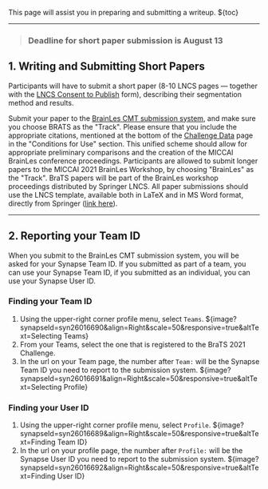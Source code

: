<!-- markdownlint-disable no-bare-urls -->

<!-- markdownlint-disable-next-line first-line-h1 -->
This page will assist you in preparing and submitting a writeup.
${toc}

---

> ### Deadline for short paper submission is August 13

## **1.  Writing and Submitting Short Papers**

Participants will have to submit a short paper (8-10 LNCS pages — together with the [LNCS Consent to Publish](https://resource-cms.springernature.com/springer-cms/rest/v1/content/15433008/data/Contract_Book_Contributor_Consent_to_Publish_LNCS_SIP) form), describing their segmentation method and results. 

Submit your paper to the [BrainLes CMT submission system](https://cmt3.research.microsoft.com/User/Login?ReturnUrl=%2FBrainLes2021%2F), and make sure you choose BRATS as the "Track". Please ensure that you include the appropriate citations, mentioned at the bottom of the [Challenge Data](#!Synapse:syn25829070/wiki/610873) page in the "Conditions for Use" section. This unified scheme should allow for appropriate preliminary comparisons and the creation of the MICCAI BrainLes conference proceedings. Participants are allowed to submit longer papers to the MICCAI 2021 BrainLes Workshop, by choosing "BrainLes" as the "Track". BraTS papers will be part of the BrainLes workshop proceedings distributed by Springer LNCS. All paper submissions should use the LNCS template, available both in LaTeX and in MS Word format, directly from Springer ([link here](https://www.springer.com/us/computer-science/lncs/conference-proceedings-guidelines)).

---

## **2.  Reporting your Team ID**

When you submit to the BrainLes CMT submission system, you will be asked for your Synapse Team ID. If you submitted as part of a team, you can use your Synapse Team ID, if you submitted as an individual, you can use your Synapse User ID.

### Finding your Team ID

1. Using the upper-right corner profile menu, select `Teams`.
${image?synapseId=syn26016690&align=Right&scale=50&responsive=true&altText=Selecting Teams}
2. From your Teams, select the one that is registered to the BraTS 2021 Challenge.
3. In the url on your Team page, the number after `Team:` will be the Synapse Team ID you need to report to the submission system.
${image?synapseId=syn26016691&align=Right&scale=50&responsive=true&altText=Selecting Profile}

### Finding your User ID

1. Using the upper-right corner profile menu, select `Profile`.
${image?synapseId=syn26016689&align=Right&scale=50&responsive=true&altText=Finding Team ID}
2. In the url on your profile page, the number after `Profile:` will be the Synapse User ID you need to report to the submission system.
${image?synapseId=syn26016692&align=Right&scale=50&responsive=true&altText=Finding User ID}
